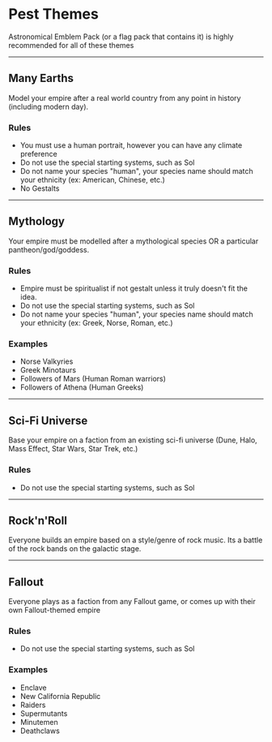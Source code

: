 # Pest Themes

Astronomical Emblem Pack (or a flag pack that contains it) is highly recommended for all of these themes

---

## Many Earths

Model your empire after a real world country from any point in history (including modern day).

### Rules

- You must use a human portrait, however you can have any climate preference
- Do not use the special starting systems, such as Sol
- Do not name your species "human", your species name should match your ethnicity (ex: American, Chinese, etc.)
- No Gestalts

---

## Mythology

Your empire must be modelled after a mythological species OR a particular pantheon/god/goddess.

### Rules

- Empire must be spiritualist if not gestalt unless it truly doesn't fit the idea.
- Do not use the special starting systems, such as Sol
- Do not name your species "human", your species name should match your ethnicity (ex: Greek, Norse, Roman, etc.)

### Examples

- Norse Valkyries
- Greek Minotaurs
- Followers of Mars (Human Roman warriors)
- Followers of Athena (Human Greeks)

---

## Sci-Fi Universe

Base your empire on a faction from an existing sci-fi universe (Dune, Halo, Mass Effect, Star Wars, Star Trek, etc.)

### Rules

- Do not use the special starting systems, such as Sol

---

## Rock'n'Roll

Everyone builds an empire based on a style/genre of rock music. Its a battle of the rock bands on the galactic stage.

---

## Fallout

Everyone plays as a faction from any Fallout game, or comes up with their own Fallout-themed empire

### Rules

- Do not use the special starting systems, such as Sol

### Examples

- Enclave
- New California Republic
- Raiders
- Supermutants
- Minutemen
- Deathclaws
